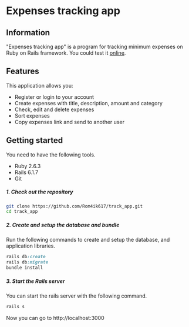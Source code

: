 <h1> Expenses tracking app </h1>

## Information

"Expenses tracking app" is a program for tracking minimum expenses on Ruby on Rails framework. You could test it [online](https://money-track-app.herokuapp.com/).

## Features

This application allows you:

* Register or login to your account
* Create expenses with title, description, amount and category
* Check, edit and delete expenses
* Sort expenses
* Copy expenses link and send to another user

## Getting started

You need to have the following tools.

- Ruby 2.6.3
- Rails 6.1.7
- Git

##### 1. Check out the repository

```bash
git clone https://github.com/Rom4ik617/track_app.git
cd track_app
```

##### 2. Create and setup the database and bundle

Run the following commands to create and setup the database, and application libraries.

```ruby
rails db:create
rails db:migrate
bundle install
```

##### 3. Start the Rails server

You can start the rails server with the following command.

```ruby
rails s
```

Now you can go to http://localhost:3000
